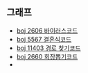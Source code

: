 ## 그래프
- [boj 2606 바이러스](https://www.acmicpc.net/problem/2606)[코드](https://github.com/rosmontisu/SolveBOJ/tree/main/Graph/BFS-DFS)
- [boj 5567 결혼식](https://www.acmicpc.net/problem/5567)[코드]()
- [boj 11403 경로 찾기](https://www.acmicpc.net/problem/11403)[코드]()
- [boj 2660 회장뽑기](https://www.acmicpc.net/problem/2660)[코드]()
- 